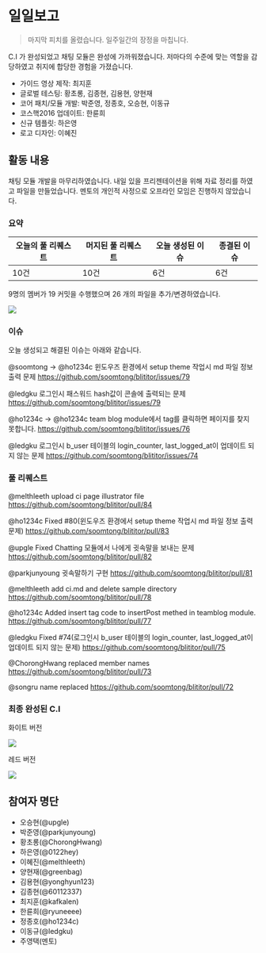# 일일보고

> 마지막 피치를 올렸습니다. 일주일간의 장정을 마칩니다.

C.I 가 완성되었고 채팅 모듈은 완성에 가까워졌습니다. 저마다의 수준에 맞는 역할을 감당하였고 취지에 합당한 경험을 가졌습니다.

- 가이드 영상 제작: 최지훈
- 글로벌 테스팅: 황초롱, 김종현, 김용현, 양현재
- 코어 패치/모듈 개발: 박준영, 정종호, 오승현, 이동규
- 코스핵2016 업데이트: 한륜희
- 신규 템플릿: 하은영
- 로고 디자인: 이혜진

## 활동 내용

채팅 모듈 개발을 마무리하였습니다. 내일 있을 프리젠테이션을 위해 자료 정리를 하였고 파일을 만들었습니다.
멘토의 개인적 사정으로 오프라인 모임은 진행하지 않았습니다.

### 요약

| 오늘의 풀 리퀘스트 | 머지된 풀 리퀘스트 | 오늘 생성된 이슈 | 종결된 이슈 |
| --- | --- | --- | --- |
| 10건 | 10건 | 6건 | 6건 |

9명의 멤버가 19 커밋을 수행했으며 26 개의 파일을 추가/변경하였습니다.

![](https://dl.dropboxusercontent.com/u/53671575/kosshack2016-team8-2016-09-30-1.png)

### 이슈

오늘 생성되고 해결된 이슈는 아래와 같습니다.

@soomtong -> @ho1234c
윈도우즈 환경에서 setup theme 작업시 md 파일 정보 출력 문제 https://github.com/soomtong/blititor/issues/79

@ledgku
로그인시 패스워드 hash값이 콘솔에 출력되는 문제 https://github.com/soomtong/blititor/issues/79

@ho1234c -> @ho1234c
team blog module에서 tag를 클릭하면 페이지를 찾지 못합니다. https://github.com/soomtong/blititor/issues/76

@ledgku 
로그인시 b_user 테이블의 login_counter, last_logged_at이 업데이트 되지 않는 문제 https://github.com/soomtong/blititor/issues/74

### 풀 리퀘스트

@melthleeth
upload ci page illustrator file https://github.com/soomtong/blititor/pull/84

@ho1234c
Fixed #80(윈도우즈 환경에서 setup theme 작업시 md 파일 정보 출력 문제) https://github.com/soomtong/blititor/pull/83

@upgle
Fixed Chatting 모듈에서 나에게 귓속말을 보내는 문제 https://github.com/soomtong/blititor/pull/82

@parkjunyoung
귓속말하기 구현 https://github.com/soomtong/blititor/pull/81

@melthleeth
add ci.md and delete sample directory https://github.com/soomtong/blititor/pull/78

@ho1234c
Added insert tag code to insertPost methed in teamblog module. https://github.com/soomtong/blititor/pull/77

@ledgku
Fixed #74(로그인시 b_user 테이블의 login_counter, last_logged_at이 업데이트 되지 않는 문제) https://github.com/soomtong/blititor/pull/75

@ChorongHwang
replaced member names https://github.com/soomtong/blititor/pull/73

@songru
name replaced https://github.com/soomtong/blititor/pull/72

### 최종 완성된 C.I

화이트 버전

![](https://cloud.githubusercontent.com/assets/22411481/18983269/bf9e0390-8726-11e6-8b1b-542241ce4fb8.png)

레드 버전

![](https://cloud.githubusercontent.com/assets/22411481/18983301/eb47fe92-8726-11e6-9ea6-208d640e5a62.png)

## 참여자 명단

- 오승현(@upgle)
- 박준영(@parkjunyoung)
- 황초롱(@ChorongHwang)
- 하은영(@0122hey)
- 이혜진(@melthleeth)
- 양현재(@greenbag)
- 김용현(@yonghyun123)
- 김종현(@60112337)
- 최지훈(@kafkalen)
- 한륜희(@ryuneeee)
- 정종호(@ho1234c)
- 이동규(@ledgku)
- 주영택(멘토)
